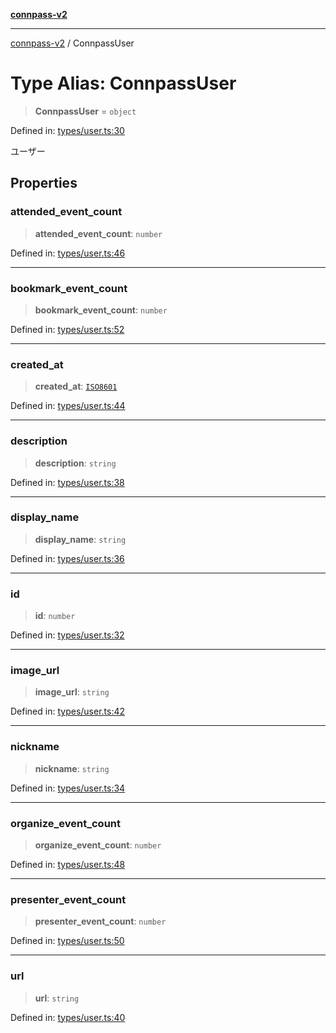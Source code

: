 [**connpass-v2**](../README.md)

***

[connpass-v2](../globals.md) / ConnpassUser

# Type Alias: ConnpassUser

> **ConnpassUser** = `object`

Defined in: [types/user.ts:30](https://github.com/ryohidaka/node-connpass/blob/cdf29d22c097bb183dcf02717d3ac793e2330b09/src/types/user.ts#L30)

ユーザー

## Properties

### attended\_event\_count

> **attended\_event\_count**: `number`

Defined in: [types/user.ts:46](https://github.com/ryohidaka/node-connpass/blob/cdf29d22c097bb183dcf02717d3ac793e2330b09/src/types/user.ts#L46)

***

### bookmark\_event\_count

> **bookmark\_event\_count**: `number`

Defined in: [types/user.ts:52](https://github.com/ryohidaka/node-connpass/blob/cdf29d22c097bb183dcf02717d3ac793e2330b09/src/types/user.ts#L52)

***

### created\_at

> **created\_at**: [`ISO8601`](ISO8601.md)

Defined in: [types/user.ts:44](https://github.com/ryohidaka/node-connpass/blob/cdf29d22c097bb183dcf02717d3ac793e2330b09/src/types/user.ts#L44)

***

### description

> **description**: `string`

Defined in: [types/user.ts:38](https://github.com/ryohidaka/node-connpass/blob/cdf29d22c097bb183dcf02717d3ac793e2330b09/src/types/user.ts#L38)

***

### display\_name

> **display\_name**: `string`

Defined in: [types/user.ts:36](https://github.com/ryohidaka/node-connpass/blob/cdf29d22c097bb183dcf02717d3ac793e2330b09/src/types/user.ts#L36)

***

### id

> **id**: `number`

Defined in: [types/user.ts:32](https://github.com/ryohidaka/node-connpass/blob/cdf29d22c097bb183dcf02717d3ac793e2330b09/src/types/user.ts#L32)

***

### image\_url

> **image\_url**: `string`

Defined in: [types/user.ts:42](https://github.com/ryohidaka/node-connpass/blob/cdf29d22c097bb183dcf02717d3ac793e2330b09/src/types/user.ts#L42)

***

### nickname

> **nickname**: `string`

Defined in: [types/user.ts:34](https://github.com/ryohidaka/node-connpass/blob/cdf29d22c097bb183dcf02717d3ac793e2330b09/src/types/user.ts#L34)

***

### organize\_event\_count

> **organize\_event\_count**: `number`

Defined in: [types/user.ts:48](https://github.com/ryohidaka/node-connpass/blob/cdf29d22c097bb183dcf02717d3ac793e2330b09/src/types/user.ts#L48)

***

### presenter\_event\_count

> **presenter\_event\_count**: `number`

Defined in: [types/user.ts:50](https://github.com/ryohidaka/node-connpass/blob/cdf29d22c097bb183dcf02717d3ac793e2330b09/src/types/user.ts#L50)

***

### url

> **url**: `string`

Defined in: [types/user.ts:40](https://github.com/ryohidaka/node-connpass/blob/cdf29d22c097bb183dcf02717d3ac793e2330b09/src/types/user.ts#L40)
